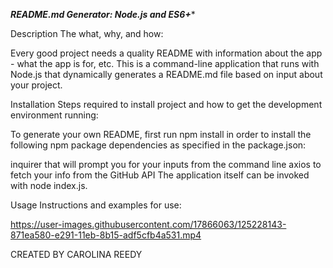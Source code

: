 *****README.md Generator: Node.js and ES6+******

Description
The what, why, and how:

Every good project needs a quality README with information about the app - what the app is for, etc.
This is a command-line application that runs with Node.js that dynamically generates a README.md file based on input about your project.

Installation
Steps required to install project and how to get the development environment running:

To generate your own README, first run npm install in order to install the following npm package dependencies as specified in the package.json:

inquirer that will prompt you for your inputs from the command line
axios to fetch your info from the GitHub API
The application itself can be invoked with node index.js.

Usage
Instructions and examples for use:

https://user-images.githubusercontent.com/17866063/125228143-871ea580-e291-11eb-8b15-adf5cfb4a531.mp4

CREATED BY CAROLINA REEDY
